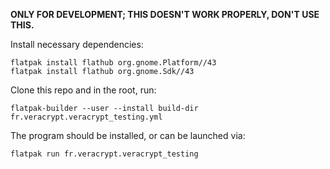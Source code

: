 **ONLY FOR DEVELOPMENT; THIS DOESN'T WORK PROPERLY, DON'T USE THIS.**


Install necessary dependencies:
```
flatpak install flathub org.gnome.Platform//43
flatpak install flathub org.gnome.Sdk//43
```
Clone this repo and in the root, run:
```
flatpak-builder --user --install build-dir fr.veracrypt.veracrypt_testing.yml
```
The program should be installed, or can be launched via:
```
flatpak run fr.veracrypt.veracrypt_testing
```
